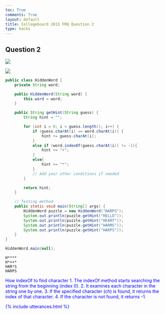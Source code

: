```yaml
---
toc: True
comments: True
layout: default
title: Collegeboard 2015 FRQ Question 2
type: hacks
---
```


## Question 2

![](https://cdn.discordapp.com/attachments/879557685253664768/1211384649662726215/Screenshot_2024-02-25_at_10.49.44_AM.png?ex=65ee00de&is=65db8bde&hm=fd4f7091bc9f8ee47ba0b8c08b49d396f60a6efdc188834bd23c86243b5952b2&)

![](https://cdn.discordapp.com/attachments/879557685253664768/1211384650023440424/Screenshot_2024-02-25_at_10.50.03_AM.png?ex=65ee00df&is=65db8bdf&hm=190a6cbc1fecb6aac646a201a36a8aa70109298397aa8bac89ed828a44cc1d11&)


```java
public class HiddenWord {
    private String word;

    public HiddenWord(String word) {
        this.word = word;
    }

    public String getHint(String guess) {
        String hint = "";

        for (int i = 0; i < guess.length(); i++) {
            if (guess.charAt(i) == word.charAt(i)) {
                hint += guess.charAt(i);
            }
            else if (word.indexOf(guess.charAt(i)) != -1){
                hint += "+";
            }
            else{
                hint += "*";
            }
            // Add your other conditions if needed
        }

        return hint;
    }

    // Testing method
    public static void main(String[] args) {
        HiddenWord puzzle = new HiddenWord("HARPS");
        System.out.println(puzzle.getHint("HELLO"));
        System.out.println(puzzle.getHint("HEART"));
        System.out.println(puzzle.getHint("HARMS"));
        System.out.println(puzzle.getHint("HARPS"));
    }
}

HiddenWord.main(null);

```

    H****
    H*++*
    HAR*S
    HARPS


<span style="color: blue;">
How indexOf to find character

<span style="color: blue;">
1. The indexOf method starts searching the string from the beginning (index 0).

<span style="color: blue;">
2. It examines each character in the string one by one.

<span style="color: blue;">
3. If the specified character (ch) is found, it returns the index of that character.

<span style="color: blue;">
4. If the character is not found, it returns -1.

{% include utterances.html %}

